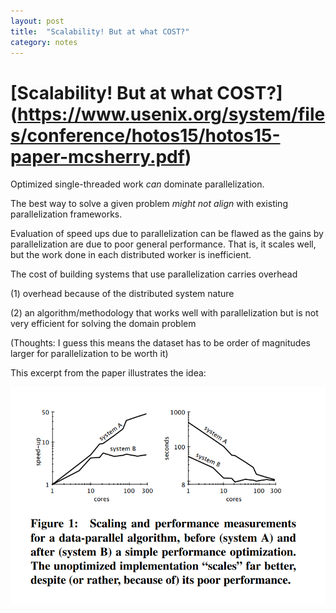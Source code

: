 ```yaml
---
layout: post
title:  "Scalability! But at what COST?"
category: notes
---
```


# [Scalability! But at what COST?] (https://www.usenix.org/system/files/conference/hotos15/hotos15-paper-mcsherry.pdf)

Optimized single-threaded work *can* dominate parallelization.

The best way to solve a given problem *might not align* with existing parallelization frameworks.

Evaluation of speed ups due to parallelization can be flawed as the gains by parallelization are due to poor general performance. That is, it scales well, but the work done in each distributed worker is inefficient.

The cost of building systems that use parallelization carries overhead 

(1) overhead because of the distributed system nature

(2) an algorithm/methodology that works well with parallelization but is not very efficient for solving the domain problem

(Thoughts: I guess this means the dataset has to be order of magnitudes larger for parallelization to be worth it)

This excerpt from the paper illustrates the idea:

![alt text](scalability_but_at_what_cost.png "Logo Title Text 1")
